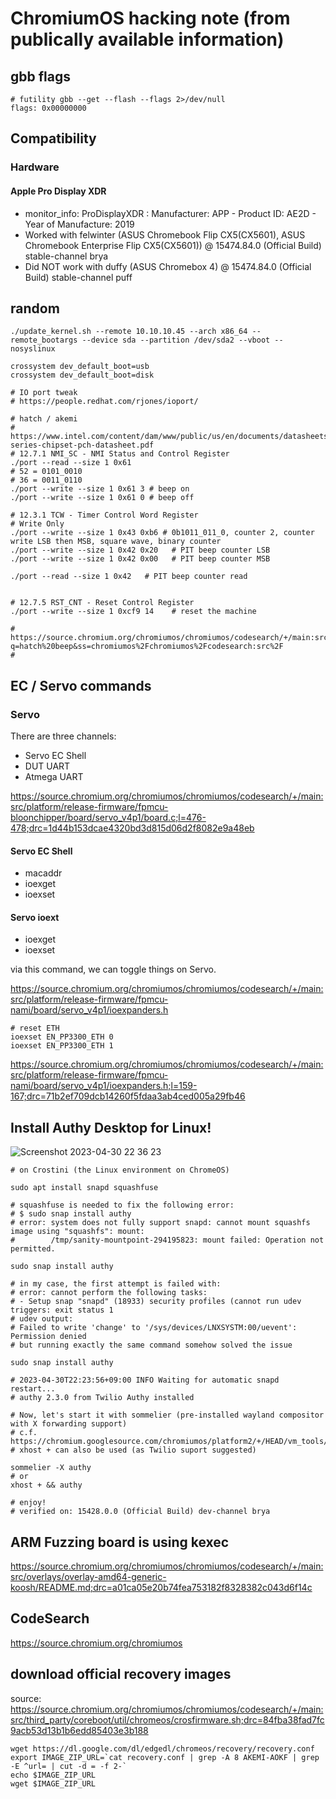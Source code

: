 # ChromiumOS hacking note (from publically available information)

## gbb flags
```
# futility gbb --get --flash --flags 2>/dev/null
flags: 0x00000000
```

## Compatibility
### Hardware
#### Apple Pro Display XDR
- monitor_info: ProDisplayXDR : Manufacturer: APP - Product ID: AE2D - Year of Manufacture: 2019
- Worked with felwinter (ASUS Chromebook Flip CX5(CX5601), ASUS Chromebook Enterprise Flip CX5(CX5601)) @ 15474.84.0 (Official Build) stable-channel brya
- Did NOT work with duffy (ASUS Chromebox 4) @ 15474.84.0 (Official Build) stable-channel puff

## random
```
./update_kernel.sh --remote 10.10.10.45 --arch x86_64 --remote_bootargs --device sda --partition /dev/sda2 --vboot --nosyslinux

crossystem dev_default_boot=usb
crossystem dev_default_boot=disk

# IO port tweak
# https://people.redhat.com/rjones/ioport/

# hatch / akemi
# https://www.intel.com/content/dam/www/public/us/en/documents/datasheets/9-series-chipset-pch-datasheet.pdf
# 12.7.1 NMI_SC - NMI Status and Control Register
./port --read --size 1 0x61
# 52 = 0101_0010
# 36 = 0011_0110
./port --write --size 1 0x61 3 # beep on
./port --write --size 1 0x61 0 # beep off

# 12.3.1 TCW - Timer Control Word Register
# Write Only
./port --write --size 1 0x43 0xb6 # 0b1011_011_0, counter 2, counter write LSB then MSB, square wave, binary counter
./port --write --size 1 0x42 0x20   # PIT beep counter LSB
./port --write --size 1 0x42 0x00   # PIT beep counter MSB

./port --read --size 1 0x42   # PIT beep counter read


# 12.7.5 RST_CNT - Reset Control Register
./port --write --size 1 0xcf9 14    # reset the machine

# https://source.chromium.org/chromiumos/chromiumos/codesearch/+/main:src/platform/depthcharge/src/board/hatch/board.c;l=134?q=hatch%20beep&ss=chromiumos%2Fchromiumos%2Fcodesearch:src%2F
# 

```

## EC / Servo commands

### Servo

There are three channels:
- Servo EC Shell
- DUT UART
- Atmega UART

https://source.chromium.org/chromiumos/chromiumos/codesearch/+/main:src/platform/release-firmware/fpmcu-bloonchipper/board/servo_v4p1/board.c;l=476-478;drc=1d44b153dcae4320bd3d815d06d2f8082e9a48eb

#### Servo EC Shell
- macaddr
- ioexget
- ioexset

#### Servo ioext
- ioexget
- ioexset

via this command, we can toggle things on Servo.

https://source.chromium.org/chromiumos/chromiumos/codesearch/+/main:src/platform/release-firmware/fpmcu-nami/board/servo_v4p1/ioexpanders.h

```
# reset ETH
ioexset EN_PP3300_ETH 0
ioexset EN_PP3300_ETH 1
```
https://source.chromium.org/chromiumos/chromiumos/codesearch/+/main:src/platform/release-firmware/fpmcu-nami/board/servo_v4p1/ioexpanders.h;l=159-167;drc=71b2ef709dcb14260f5fdaa3ab4ced005a29fb46



## Install Authy Desktop for Linux!

![Screenshot 2023-04-30 22 36 23](https://user-images.githubusercontent.com/10512779/235356396-30449e9c-971a-47ce-9913-599b6a78439f.png)

```
# on Crostini (the Linux environment on ChromeOS)

sudo apt install snapd squashfuse

# squashfuse is needed to fix the following error:
# $ sudo snap install authy
# error: system does not fully support snapd: cannot mount squashfs image using "squashfs": mount:
#        /tmp/sanity-mountpoint-294195823: mount failed: Operation not permitted.

sudo snap install authy

# in my case, the first attempt is failed with:
# error: cannot perform the following tasks:
# - Setup snap "snapd" (18933) security profiles (cannot run udev triggers: exit status 1
# udev output:
# Failed to write 'change' to '/sys/devices/LNXSYSTM:00/uevent': Permission denied
# but running exactly the same command somehow solved the issue

sudo snap install authy

# 2023-04-30T22:23:56+09:00 INFO Waiting for automatic snapd restart...
# authy 2.3.0 from Twilio Authy installed

# Now, let's start it with sommelier (pre-installed wayland compositor with X forwarding support)
# c.f. https://chromium.googlesource.com/chromiumos/platform2/+/HEAD/vm_tools/sommelier/README.md
# xhost + can also be used (as Twilio suport suggested)

sommelier -X authy
# or
xhost + && authy

# enjoy!
# verified on: 15428.0.0 (Official Build) dev-channel brya
```

## ARM Fuzzing board is using kexec
https://source.chromium.org/chromiumos/chromiumos/codesearch/+/main:src/overlays/overlay-amd64-generic-koosh/README.md;drc=a01ca05e20b74fea753182f8328382c043d6f14c

## CodeSearch
https://source.chromium.org/chromiumos

## download official recovery images
source: https://source.chromium.org/chromiumos/chromiumos/codesearch/+/main:src/third_party/coreboot/util/chromeos/crosfirmware.sh;drc=84fba38fad7fc9acb53d13b1b6edd85403e3b188
```
wget https://dl.google.com/dl/edgedl/chromeos/recovery/recovery.conf
export IMAGE_ZIP_URL=`cat recovery.conf | grep -A 8 AKEMI-AOKF | grep -E ^url= | cut -d = -f 2-`
echo $IMAGE_ZIP_URL
wget $IMAGE_ZIP_URL
```
